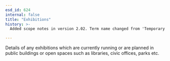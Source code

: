 ```yaml
---
esd_id: 624
internal: false
title: "Exhibitions"
history: >-
  Added scope notes in version 2.02. Term name changed from 'Temporary exhibitions' to 'Exhibitions - temporary' in version 3.00. Name changed to 'Exhibitions' and scope notes revised in version 4.00.

---
```


Details of any exhibitions which are currently running or are planned in public buildings or open spaces such as libraries, civic offices, parks etc.

